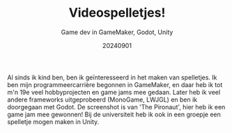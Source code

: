 ﻿---
{
  "title": "Videospelletjes!",
  "subtitle": "Game dev in GameMaker, Godot, Unity",
  "image": "/portfolio/video_games.png",
  "tags": [
    "solo",
    "programmeren",
    "hobby"
  ],
  "links": [
    {
      "text": "itch.io",
      "href": "https://sjerpsthomas.itch.io/"
    },
    {
      "text": "GM48 (GameMaker game jam)",
      "href": "https://gm48.net/user/2/thomas-sjerps"
    },
    {
      "text": "Videogame uni-projecct",
      "href": "https://www.researchgate.net/publication/374175098"
    },
    {
      "text": "Videogame voor vereniging",
      "href": "https://sjerpsthomas.github.io/"
    }
  ],
  "date": "20240901"
}
---

Al sinds ik kind ben, ben ik geïnteresseerd in het maken van spelletjes.
Ik ben mijn programmeercarrière begonnen in GameMaker, en daar heb ik tot m'n 19e veel hobbyprojecten en game jams mee gedaan.
Later heb ik veel andere frameworks uitgeprobeerd (MonoGame, LWJGL) en ben ik doorgegaan met Godot.
De screenshot is van 'The Pironaut', hier heb ik een game jam mee gewonnen!
Bij de universiteit heb ik ook in een groepje een spelletje mogen maken in Unity.

